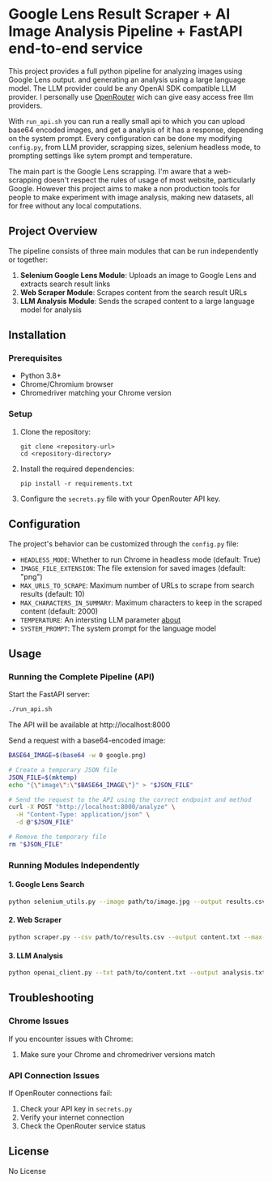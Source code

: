 # Google Lens Result Scraper + AI Image Analysis Pipeline + FastAPI end-to-end service

This project provides a full python pipeline for analyzing images using Google Lens output. and generating an analysis using a large language model. The LLM provider could be any OpenAI SDK compatible LLM provider. I personally use [OpenRouter](https://openrouter.ai/docs/quickstart) wich can give easy access free llm providers. 

With `run_api.sh` you can run a really small api to which you can upload base64 encoded images, and get a analysis of it has a response, depending on the system prompt. Every configuration can be done my modifying `config.py`, from LLM provider, scrapping sizes, selenium headless mode, to prompting settings like sytem prompt and temperature. 

The main part is the Google Lens scrapping. I'm aware that a web-scrapping doesn't respect the rules of usage of most website, particularly Google. However this project aims to make a non production tools for people to make experiment with image analysis, making new datasets, all for free without any local computations.
## Project Overview

The pipeline consists of three main modules that can be run independently or together:

1. **Selenium Google Lens Module**: Uploads an image to Google Lens and extracts search result links
2. **Web Scraper Module**: Scrapes content from the search result URLs
3. **LLM Analysis Module**: Sends the scraped content to a large language model for analysis

## Installation

### Prerequisites

- Python 3.8+
- Chrome/Chromium browser
- Chromedriver matching your Chrome version

### Setup

1. Clone the repository:
   ```
   git clone <repository-url>
   cd <repository-directory>
   ```

2. Install the required dependencies:
   ```
   pip install -r requirements.txt
   ```

3. Configure the `secrets.py` file with your OpenRouter API key.

## Configuration

The project's behavior can be customized through the `config.py` file:

- `HEADLESS_MODE`: Whether to run Chrome in headless mode (default: True)
- `IMAGE_FILE_EXTENSION`: The file extension for saved images (default: "png")
- `MAX_URLS_TO_SCRAPE`: Maximum number of URLs to scrape from search results (default: 10)
- `MAX_CHARACTERS_IN_SUMMARY`: Maximum characters to keep in the scraped content (default: 2000)
- `TEMPERATURE`: An intersting LLM parameter [about](https://blog.promptlayer.com/temperature-setting-in-llms/)
- `SYSTEM_PROMPT`: The system prompt for the language model

## Usage

### Running the Complete Pipeline (API)

Start the FastAPI server:

```bash
./run_api.sh
```

The API will be available at http://localhost:8000

Send a request with a base64-encoded image:

```bash
BASE64_IMAGE=$(base64 -w 0 google.png)

# Create a temporary JSON file
JSON_FILE=$(mktemp)
echo "{\"image\":\"$BASE64_IMAGE\"}" > "$JSON_FILE"

# Send the request to the API using the correct endpoint and method
curl -X POST "http://localhost:8000/analyze" \
  -H "Content-Type: application/json" \
  -d @"$JSON_FILE"

# Remove the temporary file
rm "$JSON_FILE"
```

### Running Modules Independently

#### 1. Google Lens Search

```bash
python selenium_utils.py --image path/to/image.jpg --output results.csv
```

#### 2. Web Scraper

```bash
python scraper.py --csv path/to/results.csv --output content.txt --max-urls 5 --char-limit 1000
```

#### 3. LLM Analysis

```bash
python openai_client.py --txt path/to/content.txt --output analysis.txt
```

## Troubleshooting

### Chrome Issues

If you encounter issues with Chrome:

1. Make sure your Chrome and chromedriver versions match

### API Connection Issues

If OpenRouter connections fail:

1. Check your API key in `secrets.py`
2. Verify your internet connection
3. Check the OpenRouter service status

## License

No License
